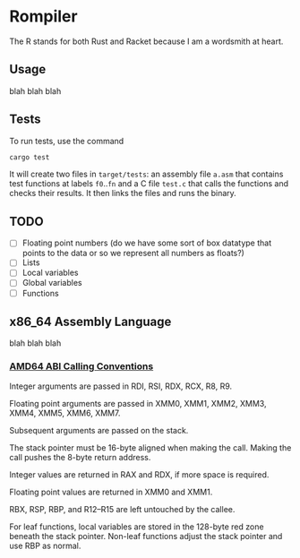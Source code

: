 # Rompiler

The R stands for both Rust and Racket because I am a wordsmith at heart.

## Usage

blah blah blah

## Tests

To run tests, use the command

```sh
cargo test
```

It will create two files in `target/tests`: an assembly file `a.asm` that
contains test functions at labels `f0`..`fn` and a  C file `test.c` that calls
the functions and checks their results. It then links the files and runs the
binary.

## TODO

- [ ] Floating point numbers (do we have some sort of box datatype that points to the data or so we represent all numbers as floats?)
- [ ] Lists
- [ ] Local variables
- [ ] Global variables
- [ ] Functions

## x86_64 Assembly Language

blah blah blah

### [AMD64 ABI Calling Conventions](https://en.wikipedia.org/wiki/X86_calling_conventions#System_V_AMD64_ABI)

Integer arguments are passed in RDI, RSI, RDX, RCX, R8, R9.

Floating point arguments are passed in XMM0, XMM1, XMM2, XMM3, XMM4, XMM5, XMM6, XMM7.

Subsequent arguments are passed on the stack.

The stack pointer must be 16-byte aligned when making the call. Making the call pushes the 8-byte return address.

Integer values are returned in RAX and RDX, if more space is required.

Floating point values are returned in XMM0 and XMM1.

RBX, RSP, RBP, and R12–R15 are left untouched by the callee.

For leaf functions, local variables are stored in the 128-byte red zone beneath the stack pointer. Non-leaf functions adjust the stack pointer and use RBP as normal.
